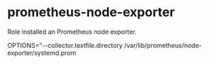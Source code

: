 prometheus-node-exporter
========================

Role installed an Prometheus node exporter.


OPTIONS="--collector.textfile.directory /var/lib/prometheus/node-exporter/systemd.prom